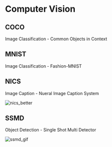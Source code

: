 # Computer Vision

## COCO

Image Classification - Common Objects in Context

## MNIST

Image Classification - Fashion-MNIST

## NICS

Image Caption - Nueral Image Caption System

![nics_better](./NICS/nics300x300_better.png, "nics_better")

## SSMD

Object Detection - Single Shot Multi Detector

![ssmd_gif](./SSMD/ssmd.gif, "ssmd_gif")

